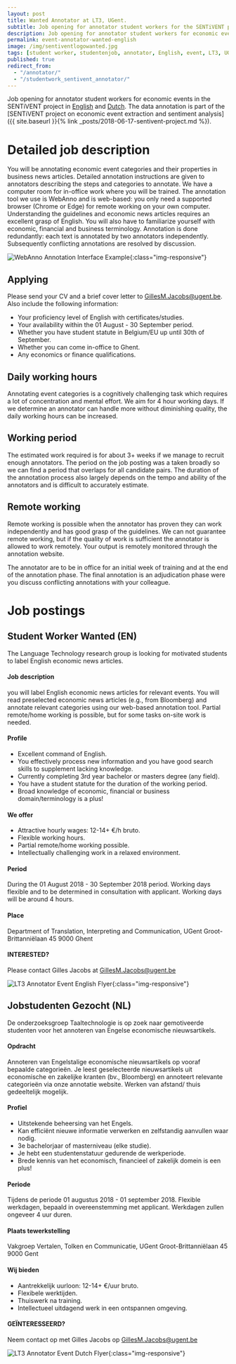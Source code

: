 ```yaml
---
layout: post
title: Wanted Annotator at LT3, UGent.
subtitle: Job opening for annotator student workers for the SENTiVENT project.
description: Job opening for annotator student workers for economic events in the SENTiVENT project (English and Dutch).
permalink: event-annotator-wanted-english
image: /img/sentiventlogowanted.jpg
tags: [student worker, studentenjob, annotator, English, event, LT3, UGent, SENTiVENT, job]
published: true
redirect_from:
  - "/annotator/"
  - "/studentwork_sentivent_annotator/"
---
```

Job opening for annotator student workers for economic events in the SENTiVENT project in [English](#english-job-posting-information) and [Dutch](#nederlands-vacature-informatie).
The data annotation is part of the [SENTiVENT project on economic event extraction and sentiment analysis]({{ site.baseurl }}{% link _posts/2018-06-17-sentivent-project.md %}).

# Detailed job description
You will be annotating economic event categories and their properties in business news articles.
Detailed annotation instructions are given to annotators describing the steps and categories to annotate.
We have a computer room for in-office work where you will be trained.
The annotation tool we use is WebAnno and is web-based: you only need a supported browser (Chrome or Edge) for remote working on your own computer.
Understanding the guidelines and economic news articles requires an excellent grasp of English.
You will also have to familiarize yourself with economic, financial and business terminology.
Annotation is done redundantly: each text is annotated by two annotators independently.
Subsequently conflicting annotations are resolved by discussion.

![WebAnno Annotation Interface Example](/img/webannointerface.jpg){:class="img-responsive"}

## Applying
Please send your CV and a brief cover letter to GillesM.Jacobs@ugent.be.
Also include the following information:
- Your proficiency level of English with certificates/studies.
- Your availability within the 01 August - 30 September period.
- Whether you have student statute in Belgium/EU up until 30th of September.
- Whether you can come in-office to Ghent.
- Any economics or finance qualifications.

## Daily working hours
Annotating event categories is a cognitively challenging task which requires a lot of concentration and mental effort. We aim for 4 hour working days. If we determine an annotator can handle more without diminishing quality, the daily working hours can be increased.

## Working period
The estimated work required is for about 3+ weeks if we manage to recruit enough annotators. The period on the job posting was a taken broadly so we can find a period that overlaps for all candidate pairs. The duration of the annotation process also largely depends on the tempo and ability of the annotators and is difficult to accurately estimate.

## Remote working
Remote working is possible when the annotator has proven they can work independently and has good grasp of the guidelines.
We can not guarantee remote working, but if the quality of work is sufficient the annotator is allowed to work remotely.
Your output is remotely monitored through the annotation website.

The annotator are to be in office for an initial week of training and at the end of the annotation phase.
The final annotation is an adjudication phase were you discuss conflicting annotations with your colleague.

# Job postings
## Student Worker Wanted (EN)

The Language Technology research group is looking for motivated students to label English economic news articles.

#### Job description
you will label English economic news articles for relevant events.
You will read preselected economic news articles (e.g., from Bloomberg) and annotate relevant categories using our web-based annotation tool.
Partial remote/home working is possible, but for some tasks on-site work is needed.

#### Profile
- Excellent command of English.
- You effectively process new information and you have good search skills to supplement lacking knowledge.
- Currently completing 3rd year bachelor or masters degree (any field).
- You have a student statute for the duration of the working period.
- Broad knowledge of economic, financial or business domain/terminology is a plus!

#### We offer
- Attractive hourly wages: 12-14+ €/h bruto.
- Flexible working hours.
- Partial remote/home working possible.
- Intellectually challenging work in a relaxed environment.

#### Period
During the 01 August 2018 - 30 September 2018 period. Working days flexible and to be determined in consultation with applicant. Working days will be around 4 hours.

#### Place
Department of Translation, Interpreting and Communication, UGent
Groot-Brittanniëlaan 45
9000 Ghent

#### INTERESTED? 
Please contact Gilles Jacobs at GillesM.Jacobs@ugent.be

![LT3 Annotator Event English Flyer](/img/lt3annotatoreventenglish.jpg){:class="img-responsive"}

## Jobstudenten Gezocht (NL)

De onderzoeksgroep Taaltechnologie is op zoek naar gemotiveerde studenten voor het annoteren van Engelse economische nieuwsartikels.

#### Opdracht
Annoteren van Engelstalige economische nieuwsartikels op vooraf bepaalde categorieën.
Je leest geselecteerde nieuwsartikels uit economische en zakelijke kranten (bv., Bloomberg) en annoteert relevante categorieën via onze annotatie website.
Werken van afstand/ thuis gedeeltelijk mogelijk.

#### Profiel
- Uitstekende beheersing van het Engels.
- Kan efficiënt nieuwe informatie verwerken en zelfstandig aanvullen waar nodig.
- 3e bachelorjaar of masterniveau (elke studie).
- Je hebt een studentenstatuur gedurende de werkperiode.
- Brede kennis van het economisch, financieel of zakelijk domein is een plus!

#### Periode
Tijdens de periode 01 augustus 2018 - 01 september 2018.
Flexible werkdagen, bepaald in overeenstemming met applicant. 
Werkdagen zullen ongeveer 4 uur duren.

#### Plaats tewerkstelling
Vakgroep Vertalen, Tolken en Communicatie, UGent
Groot-Brittanniëlaan 45
9000 Gent

#### Wij bieden
- Aantrekkelijk uurloon: 12-14+ €/uur bruto.
- Flexibele werktijden.
- Thuiswerk na training.
- Intellectueel uitdagend werk in een ontspannen omgeving.

#### GEÏNTERESSEERD?
Neem contact op met Gilles Jacobs op GillesM.Jacobs@ugent.be

![LT3 Annotator Event Dutch Flyer](/img/lt3annotatoreventdutch.jpg){:class="img-responsive"}